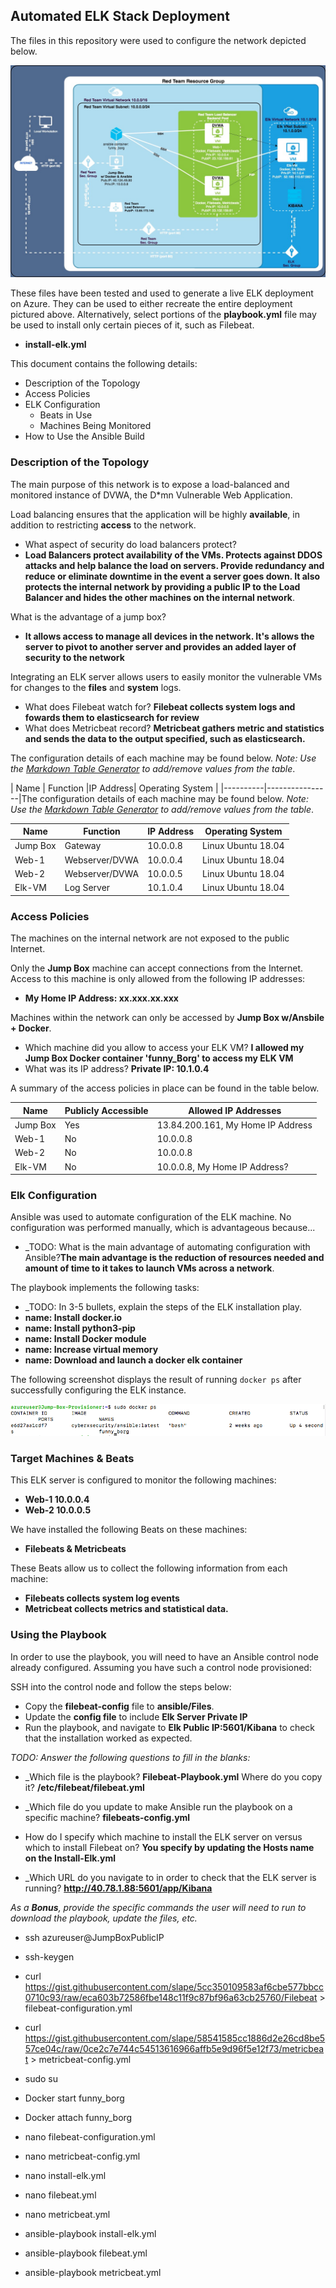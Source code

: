 ## Automated ELK Stack Deployment

The files in this repository were used to configure the network depicted below.

![Image of Red Team Resource Group and Elk Stack](/images/Elk_Stack_Red_Team_Resource_Group.jpg)

These files have been tested and used to generate a live ELK deployment on Azure. They can be used to either recreate the entire deployment pictured above. Alternatively, select portions of the __playbook.yml__ file may be used to install only certain pieces of it, such as Filebeat.

  - __install-elk.yml__

This document contains the following details:
- Description of the Topology
- Access Policies
- ELK Configuration
  - Beats in Use
  - Machines Being Monitored
- How to Use the Ansible Build


### Description of the Topology

The main purpose of this network is to expose a load-balanced and monitored instance of DVWA, the D*mn Vulnerable Web Application.

Load balancing ensures that the application will be highly __available__, in addition to restricting __access__ to the network.

- What aspect of security do load balancers protect? 
- __Load Balancers protect availability of the VMs. Protects against DDOS attacks and help balance the load on servers. Provide redundancy and reduce or eliminate downtime in the event a server goes down. It also protects the internal network by providing a public IP to the Load Balancer and hides the other machines on the internal network__. 

What is the advantage of a jump box? 
- __It allows access to manage all devices in the network. It's allows the server to pivot to another server and provides an added layer of security to the network__

Integrating an ELK server allows users to easily monitor the vulnerable VMs for changes to the __files__ and __system__ logs.
- What does Filebeat watch for? __Filebeat collects system logs and fowards them to elasticsearch for review__
- What does Metricbeat record? __Metricbeat gathers metric and statistics and sends the data to the output specified, such as elasticsearch.__

The configuration details of each machine may be found below.
_Note: Use the [Markdown Table Generator](http://www.tablesgenerator.com/markdown_tables) to add/remove values from the table_.

| Name     | Function       |IP Address| Operating System |
|----------|----------------|The configuration details of each machine may be found below.
_Note: Use the [Markdown Table Generator](http://www.tablesgenerator.com/markdown_tables) to add/remove values from the table_.

| Name     | Function | IP Address | Operating System   |
|----------|----------|------------|------------------- |
| Jump Box | Gateway        | 10.0.0.8   | Linux Ubuntu 18.04 |
| Web-1    | Webserver/DVWA | 10.0.0.4   | Linux Ubuntu 18.04 |
| Web-2    | Webserver/DVWA | 10.0.0.5   | Linux Ubuntu 18.04 |
| Elk-VM   | Log Server     | 10.1.0.4   | Linux Ubuntu 18.04 |

### Access Policies

The machines on the internal network are not exposed to the public Internet. 

Only the __Jump Box__ machine can accept connections from the Internet. Access to this machine is only allowed from the following IP addresses:
- __My Home IP Address: xx.xxx.xx.xxx__

Machines within the network can only be accessed by __Jump Box w/Ansbile + Docker__.
- Which machine did you allow to access your ELK VM? __I allowed my Jump Box Docker container 'funny_Borg' to access my ELK VM__ 
- What was its IP address? __Private IP: 10.1.0.4__

A summary of the access policies in place can be found in the table below.

| Name     | Publicly Accessible | Allowed IP Addresses             |
|----------|---------------------|----------------------------------|
| Jump Box | Yes                 | 13.84.200.161, My Home IP Address 
|  Web-1   | No                  | 10.0.0.8
|  Web-2   | No                  | 10.0.0.8                     
|  Elk-VM  | No                  | 10.0.0.8, My Home IP Address?  

### Elk Configuration

Ansible was used to automate configuration of the ELK machine. No configuration was performed manually, which is advantageous because...
- _TODO: What is the main advantage of automating configuration with Ansible?__The main advantage is the reduction of resources needed and amount of time to it takes to launch VMs across a network__.

The playbook implements the following tasks:
- _TODO: In 3-5 bullets, explain the steps of the ELK installation play. 
- __name: Install docker.io__
- __name: Install python3-pip__
- __name: Install Docker module__
- __name: Increase virtual memory__
- __name: Download and launch a docker elk container__

The following screenshot displays the result of running `docker ps` after successfully configuring the ELK instance.

![Image of Docker ps output](images/docker_ps_output.png)

### Target Machines & Beats
This ELK server is configured to monitor the following machines:
- __Web-1 10.0.0.4__
- __Web-2 10.0.0.5__

We have installed the following Beats on these machines:
- __Filebeats & Metricbeats__

These Beats allow us to collect the following information from each machine:
- __Filebeats collects system log events__
- __Metricbeat collects metrics and statistical data.__

### Using the Playbook
In order to use the playbook, you will need to have an Ansible control node already configured. Assuming you have such a control node provisioned: 

SSH into the control node and follow the steps below:
- Copy the __filebeat-config__ file to __ansible/Files__.
- Update the __config file__ to include __Elk Server Private IP__
- Run the playbook, and navigate to __Elk Public IP:5601/Kibana__ to check that the installation worked as expected.

_TODO: Answer the following questions to fill in the blanks:_
- _Which file is the playbook? __Filebeat-Playbook.yml__ Where do you copy it? __/etc/filebeat/filebeat.yml__

- _Which file do you update to make Ansible run the playbook on a specific machine? __filebeats-config.yml__ 

- How do I specify which machine to install the ELK server on versus which to install Filebeat on? __You specify by updating the Hosts name on the Install-Elk.yml__

- _Which URL do you navigate to in order to check that the ELK server is running? __http://40.78.1.88:5601/app/Kibana__

_As a **Bonus**, provide the specific commands the user will need to run to download the playbook, update the files, etc._

 - ssh azureuser@JumpBoxPublicIP
 
 - ssh-keygen
 
 - curl https://gist.githubusercontent.com/slape/5cc350109583af6cbe577bbcc0710c93/raw/eca603b72586fbe148c11f9c87bf96a63cb25760/Filebeat > filebeat-configuration.yml
 
 - curl https://gist.githubusercontent.com/slape/58541585cc1886d2e26cd8be557ce04c/raw/0ce2c7e744c54513616966affb5e9d96f5e12f73/metricbeat > metricbeat-config.yml
 
 - sudo su
 - Docker start funny_borg
 - Docker attach funny_borg
 - nano filebeat-configuration.yml
 - nano metricbeat-config.yml
 - nano install-elk.yml
 - nano filebeat.yml
 - nano metricbeat.yml
 - ansible-playbook install-elk.yml
 - ansible-playbook filebeat.yml
 - ansible-playbook metricbeat.yml